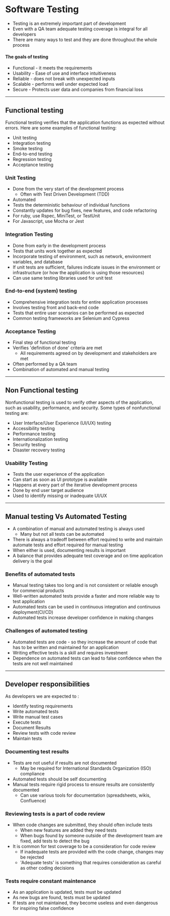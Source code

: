 # Software Testing

* Testing is an extremely important part of development
* Even with a QA team adequate testing coverage is integral for all developers
* There are many ways to test and they are done throughout the whole process

#### The goals of testing

* Functional - it meets the requirements
* Usability - Ease of use and interface intuitiveness
* Reliable - does not break with unexpected inputs
* Scalable - performs well under expected load
* Secure - Protects user data and companies from financial loss

---

## Functional testing

Functional testing verifies that the application functions as expected without errors. Here are some examples of functional testing:

* Unit testing
* Integration testing
* Smoke testing
* End-to-end testing
* Regression testing
* Acceptance testing

### Unit Testing

* Done from the very start of the development process
  * Often with Test Driven Development (TDD)
* Automated
* Tests the deterministic behaviour of individual functions
* Constantly updates for bug fixes, new features, and code refactoring
* For ruby, use Rspec, MiniTest, or TestUnit
* For Javascript, use Mocha or Jest

### Integration Testing

* Done from early in the development process
* Tests that units work together as expected
* Incorporate testing of environment, such as network, environment variables, and database
* If unit tests are sufficient, failures indicate issues in the environment or infrastructure (or how the application is using those resources)
* Can use same testing libraries used for unit test

###  End-to-end (system) testing

* Comprehensive integration tests for entire application processes
* Involves testing front and back-end code
* Tests that entire user scenarios can be performed as expected
* Common testing frameworks are Selenium and Cypress

### Acceptance Testing

* Final step of functional testing
* Verifies 'definition of done' criteria are met
  * All requirements agreed on by development and stakeholders are met
* Often performed by a QA team
* Combination of automated and manual testing

---

## Non Functional testing

Nonfunctional testing is used to verify other aspects of the application, such as usability, performance, and security. Some types of nonfunctional testing are:

* User Interface/User Experience (UI/UX) testing
* Accessibility testing
* Performance testing
* Internationalization testing
* Security testing
* Disaster recovery testing

### Usability Testing

* Tests the user experience of the application
* Can start as soon as UI prototype is available
* Happens at every part of the iterative development process
* Done by end user target audience
* Used to identify missing or inadequate UI/UX

---

## Manual testing Vs Automated Testing

* A combination of manual and automated testing is always used
  * Many but not all tests can be automated
* There is always a tradeoff between effort required to write and maintain automate tests and effort required for manual testing
* When either is used, documenting results is important
* A balance that provides adequate test coverage and on time application delivery is the goal

### Benefits of automated tests

* Manual testing takes too long and is not consistent or reliable enough for commercial products
* Well-written automated tests provide a faster and more reliable way to test application
* Automated tests can be used in continuous integration and continuous deployment(CI/CD)
* Automated tests increase developer confidence in making changes

### Challenges of automated testing

* Automated tests are code - so they increase the amount of code that has to be written and maintained for an application
* Writing effective tests is a skill and requires investment
* Dependence on automated tests can lead to false confidence when the tests are not well maintained

---

## Developer responsibilities

As developers we are expected to :

*  Identify testing requirements
* Write automated tests
* Write manual test cases
* Execute tests
* Document Results
* Review tests with code review
* Maintain tests

### Documenting test results

* Tests are not useful if results are not documented
  * May be required for International Standards Organization (ISO) compliance
* Automated tests should be self documenting
* Manual tests require rigid process to ensure results are consistently documented
  * Can use various tools for documentation (spreadsheets, wikis, Confluence)

### Reviewing tests is a part of code review

* When code changes are submitted, they should often include tests
  * When new features are added they need tests
  * When bugs found by someone outside of the development team are fixed, add tests to detect the bug
* It is common for test coverage to be a consideration for code review
  * If inadequate tests are provided with the code change, changes may be rejected
  * 'Adequate tests' is something that requires consideration as careful as other coding decisions

### Tests require constant maintenance

* As an application is updated, tests must be updated
* As new bugs are found, tests must be updated
* If tests are not maintained, they become useless and even dangerous for inspiring false confidence

